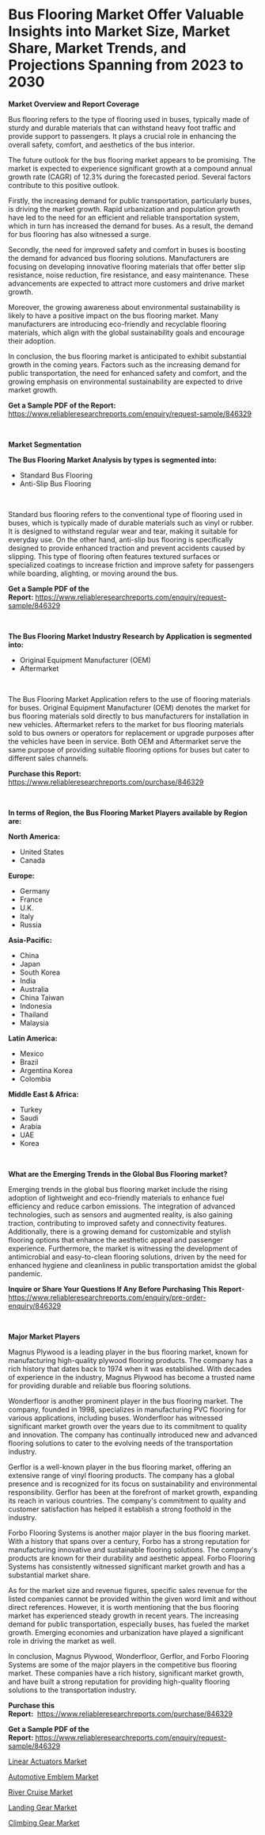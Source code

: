 <p><h1>Bus Flooring Market Offer Valuable Insights into Market Size, Market Share, Market Trends, and Projections Spanning from 2023 to 2030</h1></p><p><strong>Market Overview and Report Coverage</strong></p>
<p><p>Bus flooring refers to the type of flooring used in buses, typically made of sturdy and durable materials that can withstand heavy foot traffic and provide support to passengers. It plays a crucial role in enhancing the overall safety, comfort, and aesthetics of the bus interior.</p><p>The future outlook for the bus flooring market appears to be promising. The market is expected to experience significant growth at a compound annual growth rate (CAGR) of 12.3% during the forecasted period. Several factors contribute to this positive outlook.</p><p>Firstly, the increasing demand for public transportation, particularly buses, is driving the market growth. Rapid urbanization and population growth have led to the need for an efficient and reliable transportation system, which in turn has increased the demand for buses. As a result, the demand for bus flooring has also witnessed a surge.</p><p>Secondly, the need for improved safety and comfort in buses is boosting the demand for advanced bus flooring solutions. Manufacturers are focusing on developing innovative flooring materials that offer better slip resistance, noise reduction, fire resistance, and easy maintenance. These advancements are expected to attract more customers and drive market growth.</p><p>Moreover, the growing awareness about environmental sustainability is likely to have a positive impact on the bus flooring market. Many manufacturers are introducing eco-friendly and recyclable flooring materials, which align with the global sustainability goals and encourage their adoption.</p><p>In conclusion, the bus flooring market is anticipated to exhibit substantial growth in the coming years. Factors such as the increasing demand for public transportation, the need for enhanced safety and comfort, and the growing emphasis on environmental sustainability are expected to drive market growth.</p></p>
<p><strong>Get a Sample PDF of the Report:</strong> <a href="https://www.reliableresearchreports.com/enquiry/request-sample/846329">https://www.reliableresearchreports.com/enquiry/request-sample/846329</a></p>
<p>&nbsp;</p>
<p><strong>Market Segmentation</strong></p>
<p><strong>The Bus Flooring Market Analysis by types is segmented into:</strong></p>
<p><ul><li>Standard Bus Flooring</li><li>Anti-Slip Bus Flooring</li></ul></p>
<p>&nbsp;</p>
<p><p>Standard bus flooring refers to the conventional type of flooring used in buses, which is typically made of durable materials such as vinyl or rubber. It is designed to withstand regular wear and tear, making it suitable for everyday use. On the other hand, anti-slip bus flooring is specifically designed to provide enhanced traction and prevent accidents caused by slipping. This type of flooring often features textured surfaces or specialized coatings to increase friction and improve safety for passengers while boarding, alighting, or moving around the bus.</p></p>
<p><strong>Get a Sample PDF of the Report:</strong>&nbsp;<a href="https://www.reliableresearchreports.com/enquiry/request-sample/846329">https://www.reliableresearchreports.com/enquiry/request-sample/846329</a></p>
<p>&nbsp;</p>
<p><strong>The Bus Flooring Market Industry Research by Application is segmented into:</strong></p>
<p><ul><li>Original Equipment Manufacturer (OEM)</li><li>Aftermarket</li></ul></p>
<p>&nbsp;</p>
<p><p>The Bus Flooring Market Application refers to the use of flooring materials for buses. Original Equipment Manufacturer (OEM) denotes the market for bus flooring materials sold directly to bus manufacturers for installation in new vehicles. Aftermarket refers to the market for bus flooring materials sold to bus owners or operators for replacement or upgrade purposes after the vehicles have been in service. Both OEM and Aftermarket serve the same purpose of providing suitable flooring options for buses but cater to different sales channels.</p></p>
<p><strong>Purchase this Report:</strong>&nbsp; <a href="https://www.reliableresearchreports.com/purchase/846329">https://www.reliableresearchreports.com/purchase/846329</a></p>
<p>&nbsp;</p>
<p><strong>In terms of Region, the Bus Flooring Market Players available by Region are:</strong></p>
<p>
    <p> <strong> North America: </strong>
        <ul>
            <li>United States</li>
            <li>Canada</li>
        </ul>
        </p> 
    <p> <strong> Europe: </strong>
        <ul>
            <li>Germany</li>
            <li>France</li>
            <li>U.K.</li>
            <li>Italy</li>
            <li>Russia</li>
        </ul>
        </p> 
    <p> <strong> Asia-Pacific: </strong>
        <ul>
            <li>China</li>
            <li>Japan</li>
            <li>South Korea</li>
            <li>India</li>
            <li>Australia</li>
            <li>China Taiwan</li>
            <li>Indonesia</li>
            <li>Thailand</li>
            <li>Malaysia</li>
        </ul>
        </p> 
    <p> <strong> Latin America: </strong>
        <ul>
            <li>Mexico</li>
            <li>Brazil</li>
            <li>Argentina Korea</li>
            <li>Colombia</li>
        </ul>
        </p> 
    <p> <strong> Middle East & Africa: </strong>
        <ul>
            <li>Turkey</li>
            <li>Saudi</li>
            <li>Arabia</li>
            <li>UAE</li>
            <li>Korea</li>
        </ul>
    </p>
    </p>
<p>&nbsp;</p>
<p><strong>What are the Emerging Trends in the Global Bus Flooring market?</strong></p>
<p><p>Emerging trends in the global bus flooring market include the rising adoption of lightweight and eco-friendly materials to enhance fuel efficiency and reduce carbon emissions. The integration of advanced technologies, such as sensors and augmented reality, is also gaining traction, contributing to improved safety and connectivity features. Additionally, there is a growing demand for customizable and stylish flooring options that enhance the aesthetic appeal and passenger experience. Furthermore, the market is witnessing the development of antimicrobial and easy-to-clean flooring solutions, driven by the need for enhanced hygiene and cleanliness in public transportation amidst the global pandemic.</p></p>
<p><strong>Inquire or Share Your Questions If Any Before Purchasing This Report</strong>- <a href="https://www.reliableresearchreports.com/enquiry/pre-order-enquiry/846329">https://www.reliableresearchreports.com/enquiry/pre-order-enquiry/846329</a></p>
<p>&nbsp;</p>
<p><strong>Major Market Players</strong></p>
<p><p>Magnus Plywood is a leading player in the bus flooring market, known for manufacturing high-quality plywood flooring products. The company has a rich history that dates back to 1974 when it was established. With decades of experience in the industry, Magnus Plywood has become a trusted name for providing durable and reliable bus flooring solutions.</p><p>Wonderfloor is another prominent player in the bus flooring market. The company, founded in 1998, specializes in manufacturing PVC flooring for various applications, including buses. Wonderfloor has witnessed significant market growth over the years due to its commitment to quality and innovation. The company has continually introduced new and advanced flooring solutions to cater to the evolving needs of the transportation industry.</p><p>Gerflor is a well-known player in the bus flooring market, offering an extensive range of vinyl flooring products. The company has a global presence and is recognized for its focus on sustainability and environmental responsibility. Gerflor has been at the forefront of market growth, expanding its reach in various countries. The company's commitment to quality and customer satisfaction has helped it establish a strong foothold in the industry.</p><p>Forbo Flooring Systems is another major player in the bus flooring market. With a history that spans over a century, Forbo has a strong reputation for manufacturing innovative and sustainable flooring solutions. The company's products are known for their durability and aesthetic appeal. Forbo Flooring Systems has consistently witnessed significant market growth and has a substantial market share.</p><p>As for the market size and revenue figures, specific sales revenue for the listed companies cannot be provided within the given word limit and without direct references. However, it is worth mentioning that the bus flooring market has experienced steady growth in recent years. The increasing demand for public transportation, especially buses, has fueled the market growth. Emerging economies and urbanization have played a significant role in driving the market as well.</p><p>In conclusion, Magnus Plywood, Wonderfloor, Gerflor, and Forbo Flooring Systems are some of the major players in the competitive bus flooring market. These companies have a rich history, significant market growth, and have built a strong reputation for providing high-quality flooring solutions to the transportation industry.</p></p>
<p><strong>Purchase this Report:</strong>&nbsp;&nbsp;<a href="https://www.reliableresearchreports.com/purchase/846329">https://www.reliableresearchreports.com/purchase/846329</a></p>
<p></p>
<p><strong>Get a Sample PDF of the Report:</strong>&nbsp;<a href="https://www.reliableresearchreports.com/enquiry/request-sample/846329">https://www.reliableresearchreports.com/enquiry/request-sample/846329</a></p>
<p><p><a href="https://www.linkedin.com/pulse/linear-actuators-market-size-share-amp-trends-analysis-zmoge/">Linear Actuators Market</a></p><p><a href="https://github.com/AKSHATREPORTPRIME/Market-Research-Report-List-1/blob/main/automotive-emblem-market.md">Automotive Emblem Market</a></p><p><a href="https://github.com/Chiragrp26/Market-Research-Report-List-1/blob/main/river-cruise-market.md">River Cruise Market</a></p><p><a href="https://www.linkedin.com/pulse/landing-gear-market-insights-players-forecast-till-2030-agile-reach-minse/">Landing Gear Market</a></p><p><a href="https://www.linkedin.com/pulse/climbing-gear-market-insights-players-forecast-till-2030-advermaze-cseme/">Climbing Gear Market</a></p></p>